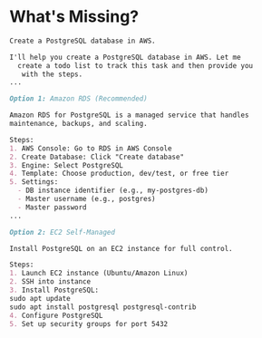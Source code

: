 # What's Missing?


```md
Create a PostgreSQL database in AWS.
```

```md
I'll help you create a PostgreSQL database in AWS. Let me
  create a todo list to track this task and then provide you
   with the steps.
...
```


```md
Option 1: Amazon RDS (Recommended)

Amazon RDS for PostgreSQL is a managed service that handles
maintenance, backups, and scaling.

Steps:
1. AWS Console: Go to RDS in AWS Console
2. Create Database: Click "Create database"
3. Engine: Select PostgreSQL
4. Template: Choose production, dev/test, or free tier
5. Settings:
  - DB instance identifier (e.g., my-postgres-db)
  - Master username (e.g., postgres)
  - Master password
...
```


```md
Option 2: EC2 Self-Managed

Install PostgreSQL on an EC2 instance for full control.

Steps:
1. Launch EC2 instance (Ubuntu/Amazon Linux)
2. SSH into instance
3. Install PostgreSQL:
sudo apt update
sudo apt install postgresql postgresql-contrib
4. Configure PostgreSQL
5. Set up security groups for port 5432
```


<!-- .slide: data-background="img/idp-problem-intent.jpeg" data-background-size="contain" data-background-color="black" -->


<!-- .slide: data-background="img/idp-solution-workflows.jpeg" data-background-size="contain" data-background-color="black" -->


<!-- .slide: data-background="img/idp-problem-capabilities.jpeg" data-background-size="contain" data-background-color="black" -->


<!-- .slide: data-background="img/idp-solution-capabilities.jpeg" data-background-size="contain" data-background-color="black" -->


<!-- .slide: data-background="img/idp-problem-patterns.jpeg" data-background-size="contain" data-background-color="black" -->


<!-- .slide: data-background="img/idp-solution-patterns.jpeg" data-background-size="contain" data-background-color="black" -->


<!-- .slide: data-background="img/idp-problem-policies.jpeg" data-background-size="contain" data-background-color="black" -->


<!-- .slide: data-background="img/idp-solution-policies.jpeg" data-background-size="contain" data-background-color="black" -->


<!-- .slide: data-background="img/idp-problem-context.jpeg" data-background-size="contain" data-background-color="black" -->


<!-- .slide: data-background="img/idp-solution-context.jpeg" data-background-size="contain" data-background-color="black" -->


<!-- .slide: data-background="img/idp-solution-context-workflows-learning.jpeg" data-background-size="contain" data-background-color="black" -->

